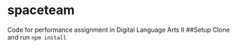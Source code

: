 # spaceteam
Code for performance assignment in Digital Language Arts II
##Setup
Clone and run
`npm install`
